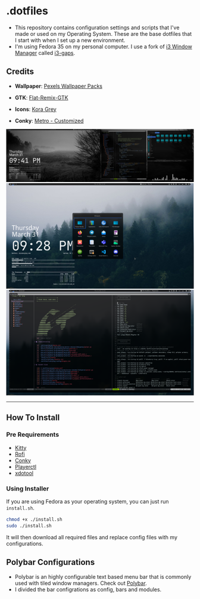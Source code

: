 # .dotfiles

- This repository contains configuration settings and scripts that I've made or
used on my Operating System. These are the base dotfiles that I start with
when I set up a new environment.
- I'm using Fedora 35 on my personal computer. I use a fork of
<a href="https://github.com/i3/i3">i3 Window Manager</a> called <a href="https://github.com/Airblader/i3">i3-gaps</a>.

## Credits

- **Wallpaper**: [Pexels Wallpaper Packs](https://www.pexels.com)

- **GTK**: [Flat-Remix-GTK](https://www.gnome-look.org/p/1214931)

- **Icons**: [Kora Grey](https://www.gnome-look.org/p/1256209/)

- **Conky**: [Metro - Customized](https://www.deviantart.com/satya164/art/Conky-Metro-Clock-245432929)

<img src="screenshots/dual_screen.png">

<img src="screenshots/main.png">

<img src="screenshots/neovim.png">

---

## How To Install

### Pre Requirements

- <a href="https://github.com/kovidgoyal/kitty">Kitty</a>
- <a href="https://github.com/davatorium/rofi">Rofi</a>
- <a href="https://github.com/brndnmtthws/conky">Conky</a>
- <a href="https://github.com/altdesktop/playerctl">Playerctl</a>
- <a href="https://github.com/jordansissel/xdotool">xdotool</a>

### Using Installer

If you are using Fedora as your operating system, you can just run `install.sh`.

```bash
chmod +x ./install.sh
sudo ./install.sh
```

It will then download all required files and replace config files with my configurations.

## Polybar Configurations

- Polybar is an highly configurable text based menu bar that is commonly used with
tiled window managers. Check out <a href="https://github.com/polybar/polybar">Polybar</a>.
- I divided the bar configrations as config, bars and modules.


